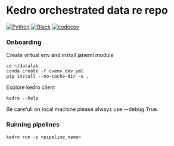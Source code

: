 # Kedro orchestrated data re repo
[![Python][python-image]][python-url]
[![Black][black-image]][black-url]
[![codecov][codecov-image]][codecov-url]

### Onboarding

Create virtual env and install janeml module

```
cd ~/datalab
conda create -f cvenv_dev.yml
pip install --no-cache-dir -e .
```

Explore kedro client

```
kedro --help
```

Be carefull on local machine please always use --debug True. 


### Running pipelines 

```
kedro run -p <pipeline_name> 
```

<!-- Variables -->
[python-image]:https://img.shields.io/badge/python-3.7-blue.svg
[python-url]:https://www.python.org/downloads/release/python-375/
[circleci-image]:https://img.shields.io/circleci/build/github/daubechies/charlin-ml/master?token=0051d08104943b58a44bc30c7724683f87859068
[circleci-url]:https://circleci.com/gh/daubechies/charlin-ml/tree/master
[black-image]:https://img.shields.io/badge/code%20style-black-000000.svg
[black-url]:https://github.com/ambv/black
[codecov-image]:https://codecov.io/gh/daubechies/charlin-ml/branch/master/graph/badge.svg?token=Wi7x6Ae0Zf
[codecov-url]:https://codecov.io/gh/daubechies/charlin-ml
[sphinx-url]:https://www.sphinx-doc.org/en/master/index.html
